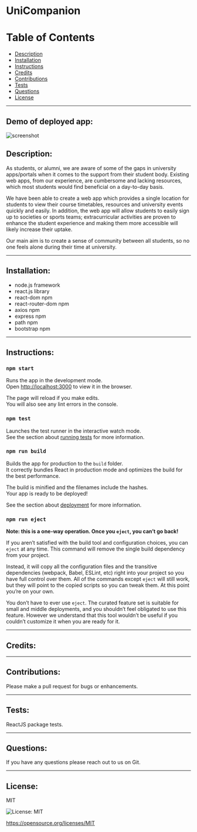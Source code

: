 # UniCompanion

# Table of Contents
- [Description](#description)
- [Installation](#installation)
- [Instructions](#instructions)
- [Credits](#credits)
- [Contributions](#contributions)
- [Tests](#tests)
- [Questions](#questions)
- [License](#license)
---
## Demo of deployed app:
![screenshot](./)

## Description:
As students, or alumni, we are aware of some of the gaps in university apps/portals when it comes to the support from their student body. Existing web apps, from our experience, are cumbersome and lacking resources, which most students would find beneficial on a day-to-day basis.

We have been able to create a web app which provides a single location for students to view their course timetables, resources and university events quickly and easily. In addition, the web app will allow students to easily sign up to societies or sports teams; extracurricular activities are proven to enhance the student experience and making them more accessible will likely increase their uptake.

Our main aim is to create a sense of community between all students, so no one feels alone during their time at university. 

---

## Installation:
* node.js framework
* react.js library
* react-dom npm
* react-router-dom npm
* axios npm
* express npm
* path npm
* bootstrap npm

---
## Instructions:
### `npm start`

Runs the app in the development mode.\
Open [http://localhost:3000](http://localhost:3000) to view it in the browser.

The page will reload if you make edits.\
You will also see any lint errors in the console.

### `npm test`

Launches the test runner in the interactive watch mode.\
See the section about [running tests](https://facebook.github.io/create-react-app/docs/running-tests) for more information.

### `npm run build`

Builds the app for production to the `build` folder.\
It correctly bundles React in production mode and optimizes the build for the best performance.

The build is minified and the filenames include the hashes.\
Your app is ready to be deployed!

See the section about [deployment](https://facebook.github.io/create-react-app/docs/deployment) for more information.

### `npm run eject`

**Note: this is a one-way operation. Once you `eject`, you can’t go back!**

If you aren’t satisfied with the build tool and configuration choices, you can `eject` at any time. This command will remove the single build dependency from your project.

Instead, it will copy all the configuration files and the transitive dependencies (webpack, Babel, ESLint, etc) right into your project so you have full control over them. All of the commands except `eject` will still work, but they will point to the copied scripts so you can tweak them. At this point you’re on your own.

You don’t have to ever use `eject`. The curated feature set is suitable for small and middle deployments, and you shouldn’t feel obligated to use this feature. However we understand that this tool wouldn’t be useful if you couldn’t customize it when you are ready for it.

---
## Credits:


---
## Contributions:
Please make a pull request for bugs or enhancements.

---
## Tests:

ReactJS package tests.

---
## Questions:  
If you have any questions please reach out to us on Git.

---
## License:  

MIT  

![License: MIT](https://img.shields.io/badge/License-MIT-yellow.svg)  

https://opensource.org/licenses/MIT
